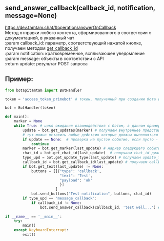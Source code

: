 ## send_answer_callback(callback_id, notification, message=None)  
https://dev.tamtam.chat/#operation/answerOnCallback  
        Метод отправки любого контента, сформированного в соответсвии с документацией, в указанный чат  
        :param callback_id: параметр, соответствующий нажатой кнопке, получаем методом [get_callback_id](get_callback_id.md)  
        :param notification: кратковременное, всплывающее уведомление  
        :param message: объекты в соответствии с API  
        :return update: результат POST запроса  
## Пример:
```python
from botapitamtam import BotHandler

token = 'access_token_primebot' # токен, полученный при создании бота в @PrimeBot

bot = BotHandler(token)

def main():
    marker = None
    while True: # цикл ожидания взаимодействия с ботом, в данном примере необходимо ввести любой текст
        update = bot.get_updates(marker) # получаем внутреннее представление сообщения (контента) отправленного боту (сформированного ботом)
        # тут можно вставить любые действия которые должны выполняться во время ожидания события
        if update == None:  # проверка на пустое событие, если пусто - возврат к началу цикла
            continue
        marker = bot.get_marker(last_update) # маркер следующего события в боте
        chat_id = bot.get_chat_id(last_update)  # получаем chat_id диалога с ботом
        type_upd = bot.get_update_type(last_update) # получаем update_type события в боте
        callback_id = bot.get_callback_id(last_update) # получаем callback_id если кнопка была нажата, или None
        if bot.get_text(last_update) != None:
            buttons = [[{"type": 'callback',
                         "text": 'Test',
                         "payload": 'ok'
                         }]
                       ]
            bot.send_buttons("Test notification", buttons, chat_id)
        if type_upd == 'message_callback':
            if callback_id != None:
                bot.send_answer_callback(callback_id, 'test well...') # выводим кратковременное уведомление
 
if __name__ == '__main__':
    try:
        main()
    except KeyboardInterrupt:
        exit()
``` 
